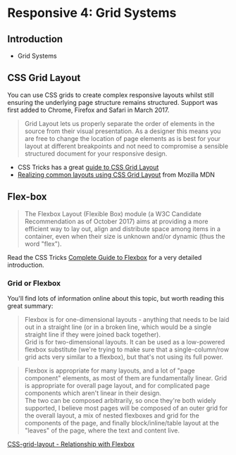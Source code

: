 # Responsive 4: Grid Systems 



## Introduction

-  Grid Systems 



## CSS Grid Layout

You can use CSS grids to create complex responsive layouts whilst still ensuring the underlying page structure remains structured. Support was first added to Chrome, Firefox and Safari in March 2017. 

> Grid Layout lets us properly separate the order of elements in the source from their visual presentation. As a designer this means you are free to change the location of page elements as is best for your layout at different breakpoints and not need to compromise a sensible structured document for your responsive design.

*   CSS Tricks has a great [guide to CSS Grid Layout](https://css-tricks.com/snippets/css/complete-guide-grid/)
*   [Realizing common layouts using CSS Grid Layout](https://developer.mozilla.org/en-US/docs/Web/CSS/CSS_Grid_Layout/Realizing_common_layouts_using_CSS_Grid_Layout) from Mozilla MDN



## Flex-box

> The Flexbox Layout (Flexible Box) module (a W3C Candidate Recommendation as of October 2017) aims at providing a more efficient way to lay out, align and distribute space among items in a container, even when their size is unknown and/or dynamic (thus the word "flex").

Read the CSS Tricks [Complete Guide to Flexbox](https://css-tricks.com/snippets/css/a-guide-to-flexbox/) for a very detailed introduction.



### Grid or Flexbox

You'll find lots of information online about this topic, but worth reading this great summary:

>Flexbox is for one-dimensional layouts - anything that needs to be
laid out in a straight line (or in a broken line, which would be a
single straight line if they were joined back together).  
Grid is for two-dimensional layouts.  It can be used as a low-powered
flexbox substitute (we're trying to make sure that a single-column/row
grid acts very similar to a flexbox), but that's not using its full
power.  

>    Flexbox is appropriate for many layouts, and a lot of "page component"
elements, as most of them are fundamentally linear.  Grid is
appropriate for overall page layout, and for complicated page
components which aren't linear in their design.  
The two can be composed arbitrarily, so once they're both widely
supported, I believe most pages will be composed of an outer grid for
the overall layout, a mix of nested flexboxes and grid for the
components of the page, and finally block/inline/table layout at the
"leaves" of the page, where the text and content live.

[CSS-grid-layout - Relationship with Flexbox](http://lists.w3.org/Archives/Public/www-style/2013May/0114.html)

